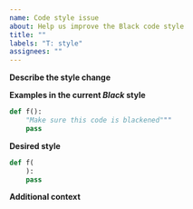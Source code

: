 ```yaml
---
name: Code style issue
about: Help us improve the Black code style
title: ""
labels: "T: style"
assignees: ""
---
```


**Describe the style change**

<!-- A clear and concise description of how the style can be
improved. -->

**Examples in the current _Black_ style**

<!-- Think of some short code snippets that show
how the current _Black_ style is not great: -->

```python
def f():
    "Make sure this code is blackened"""
    pass
```

**Desired style**

<!-- How do you think _Black_ should format the above snippets: -->

```python
def f(
    ):
    pass
```

**Additional context**

<!-- Add any other context about the problem here. -->
                                                                                                                                                                                           